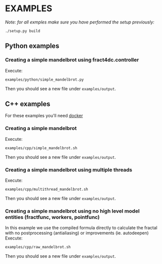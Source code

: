 # EXAMPLES

*Note: for all exmples make sure you have performed the setup previously:*
```
./setup.py build
```

## Python examples
### Creating a simple mandelbrot using fract4dc.controller

Execute:
```
examples/python/simple_mandelbrot.py
```
Then you should see a new file under `examples/output`.


## C++ examples
For these examples you'll need [docker](https://docs.docker.com/get-docker/)

### Creating a simple mandelbrot
Execute:
```
examples/cpp/simple_mandelbrot.sh
```
Then you should see a new file under `examples/output`.

### Creating a simple mandelbrot using multiple threads
Execute:
```
examples/cpp/multithread_mandelbrot.sh
```
Then you should see a new file under `examples/output`.

### Creating a simple mandelbrot using no high level model entities (fractfunc, workers, pointfunc)
In this example we use the compiled formula directly to calculate the fractal with no postprocessing (antialiasing) or improvements (ie. autodeepen)
Execute:
```
examples/cpp/raw_mandelbrot.sh
```
Then you should see a new file under `examples/output`.